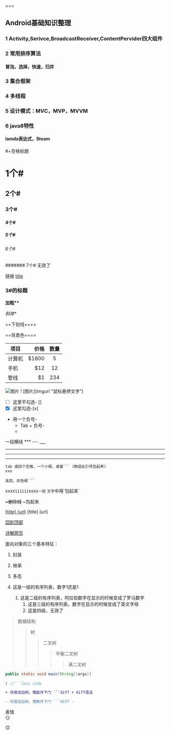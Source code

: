 ===
###
## Android基础知识整理
### 1 Activity,Serivce,BroadcastReceiver,ContentPervider四大组件

### 2 常用排序算法
#### 冒泡，选择，快速，归并

### 3 集合框架

### 4 多线程

### 5 设计模式：MVC，MVP，MVVM

### 6 java8特性
#### lamda表达式，Steam

#+空格标题
# 1个#
## 2个#
### 3个#
#### 4个#
##### 5个#
###### 6个#
####### 7个# 无效了

链接
[title](path)

### 3#的标题

**加粗\*\***

*斜体\**

++下划线\+\+++

==背景色\=\===

| 项目        | 价格   |  数量  |
| --------   | -----:  | :----:  |
| 计算机     | \$1600 |   5     |
| 手机        |   \$12   |   12   |
| 管线        |    \$1    |  234  |

![图片](https://ss2.baidu.com/6ONYsjip0QIZ8tyhnq/it/u=4082721491,3981845853&fm=58 "鼠标悬停文字")
\! \[图片\](imgurl "鼠标悬停文字")

- [ ] 这里不勾选- [] 
- [x] 这里勾选-[x] 

- 用一个负号\- 
    - Tab + 负号\- 
    -

一段横线 *** --- ___
*** 
---
___

    tab 或四个空格，一个小框，或者```（两组反引号包起来)
    xxx
```
高亮，灰色框```
```

xxxx`111111`xxxx`一段` `文字`中用\`包起来\`
 
~~\~删除线~~ \~包起来

[[title] (url)](www.baidu.com) [title] (url)

[回到顶部](#3的标题)

[详解网页](https://github.com/guodongxiaren/README)

面向对象的三个基本特征：
1. 封装
2. 继承
3. 多态


1. 这是一级的有序列表，数字1还是1
   1. 这是二级的有序列表，阿拉伯数字在显示的时候变成了罗马数字
      1. 这是三级的有序列表，数字在显示的时候变成了英文字母
        1. 这是四级，无效了

> 数据结构
>> 树
>>> 二叉树
>>>> 平衡二叉树
>>>>> 满二叉树

```java
public static void main(String[]args){
    
} //```Java code
```

```diff
+ 鸟宿池边树，僧敲月下门 ```diff + diff语法
```

```diff
- 鸟宿池边树，僧推月下门 ```diff -
```

表情  
:smirk:

:blush: